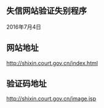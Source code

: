 ## 失信网站验证失别程序

2016年7月4日 
 
## 网站地址

http://shixin.court.gov.cn/index.html


## 验证码地址

http://shixin.court.gov.cn/image.jsp
